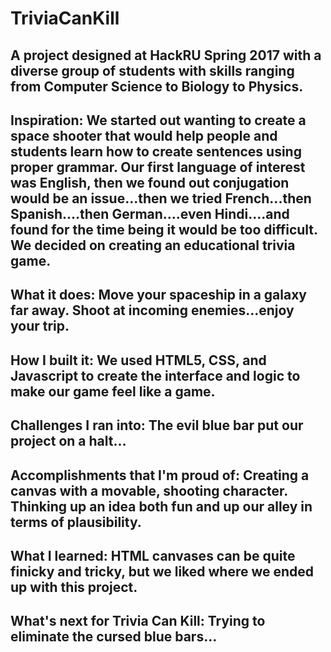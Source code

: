 # TriviaCanKill

## A project designed at HackRU Spring 2017 with a diverse group of students with skills ranging from Computer Science to Biology to Physics.

## Inspiration: We started out wanting to create a space shooter that would help people and students learn how to create sentences using proper grammar. Our first language of interest was English, then we found out conjugation would be an issue...then we tried French...then Spanish....then German....even Hindi....and found for the time being it would be too difficult. We decided on creating an educational trivia game.

## What it does: Move your spaceship in a galaxy far away. Shoot at incoming enemies...enjoy your trip.

## How I built it: We used HTML5, CSS, and Javascript to create the interface and logic to make our game feel like a game.

## Challenges I ran into: The evil blue bar put our project on a halt...

## Accomplishments that I'm proud of: Creating a canvas with a movable, shooting character. Thinking up an idea both fun and up our alley in terms of plausibility.

## What I learned: HTML canvases can be quite finicky and tricky, but we liked where we ended up with this project.

## What's next for Trivia Can Kill: Trying to eliminate the cursed blue bars...







